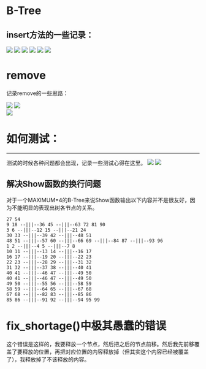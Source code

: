 # B-Tree
## insert方法的一些记录：
![](Images/1.jpg)
![](Images/2.jpg)
![](Images/3.jpg)
![](Images/4.jpg)
![](Images/5.jpg)
![](Images/6.jpg)

# remove
记录remove的一些思路：
  
    
![](Images/remove1.jpg)
![](Images/remove2.jpg)  
![](Images/remove3.jpeg)  


# 如何测试：
----
测试的时候各种问题都会出现，记录一些测试心得在这里。
![](Images/remove4.jpeg)
![](Images/remove5.jpeg) 


## 解决Show函数的换行问题
对于一个MAXIMUM=4的B-Tree来说Show函数输出以下内容并不是很友好，因为不能明显的表现出树各节点的关系。
```
27 54
9 18 --|||--36 45 --|||--63 72 81 90
3 6 --|||--12 15 --|||--21 24
30 33 --|||--39 42 --|||--48 51
48 51 --|||--57 60 --|||--66 69 --|||--84 87 --|||--93 96
1 2 --|||--4 5 --|||--7 8
10 11 --|||--13 14 --|||--16 17
16 17 --|||--19 20 --|||--22 23
22 23 --|||--28 29 --|||--31 32
31 32 --|||--37 38 --|||--40 41
40 41 --|||--46 47 --|||--49 50
40 41 --|||--46 47 --|||--49 50
49 50 --|||--55 56 --|||--58 59
58 59 --|||--64 65 --|||--67 68
67 68 --|||--82 83 --|||--85 86
85 86 --|||--91 92 --|||--94 95 99
```

# fix_shortage()中极其愚蠢的错误
这个错误是这样的，我要释放一个节点，然后把之后的节点前移。然后我先前移覆盖了要释放的位置，再把对应位置的内容释放掉（但其实这个内容已经被覆盖了），我释放掉了不该释放的内容。